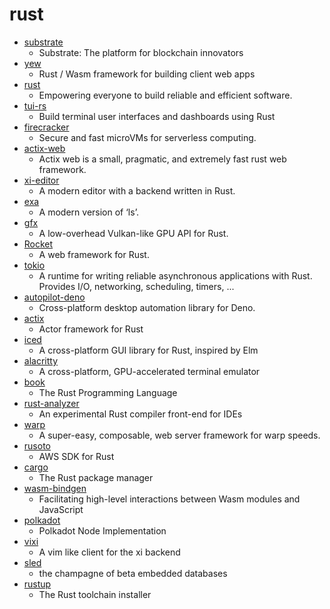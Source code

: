 # rust
- [substrate](https://github.com/paritytech/substrate)
  - Substrate: The platform for blockchain innovators
- [yew](https://github.com/yewstack/yew)
  - Rust / Wasm framework for building client web apps
- [rust](https://github.com/rust-lang/rust)
  - Empowering everyone to build reliable and efficient software.
- [tui-rs](https://github.com/fdehau/tui-rs)
  - Build terminal user interfaces and dashboards using Rust
- [firecracker](https://github.com/firecracker-microvm/firecracker)
  - Secure and fast microVMs for serverless computing.
- [actix-web](https://github.com/actix/actix-web)
  - Actix web is a small, pragmatic, and extremely fast rust web framework.
- [xi-editor](https://github.com/xi-editor/xi-editor)
  - A modern editor with a backend written in Rust.
- [exa](https://github.com/ogham/exa)
  - A modern version of ‘ls’.
- [gfx](https://github.com/gfx-rs/gfx)
  - A low-overhead Vulkan-like GPU API for Rust.
- [Rocket](https://github.com/SergioBenitez/Rocket)
  - A web framework for Rust.
- [tokio](https://github.com/tokio-rs/tokio)
  - A runtime for writing reliable asynchronous applications with Rust. Provides I/O, networking, scheduling, timers, ...
- [autopilot-deno](https://github.com/divy-work/autopilot-deno)
  - Cross-platform desktop automation library for Deno.
- [actix](https://github.com/actix/actix)
  - Actor framework for Rust
- [iced](https://github.com/hecrj/iced)
  - A cross-platform GUI library for Rust, inspired by Elm
- [alacritty](https://github.com/alacritty/alacritty)
  - A cross-platform, GPU-accelerated terminal emulator
- [book](https://github.com/rust-lang/book)
  - The Rust Programming Language
- [rust-analyzer](https://github.com/rust-analyzer/rust-analyzer)
  - An experimental Rust compiler front-end for IDEs
- [warp](https://github.com/seanmonstar/warp)
  - A super-easy, composable, web server framework for warp speeds.
- [rusoto](https://github.com/rusoto/rusoto)
  - AWS SDK for Rust
- [cargo](https://github.com/rust-lang/cargo)
  - The Rust package manager
- [wasm-bindgen](https://github.com/rustwasm/wasm-bindgen)
  - Facilitating high-level interactions between Wasm modules and JavaScript
- [polkadot](https://github.com/paritytech/polkadot)
  - Polkadot Node Implementation
- [vixi](https://github.com/Peltoche/vixi)
  - A vim like client for the xi backend
- [sled](https://github.com/spacejam/sled)
  - the champagne of beta embedded databases
- [rustup](https://github.com/rust-lang/rustup)
  - The Rust toolchain installer

